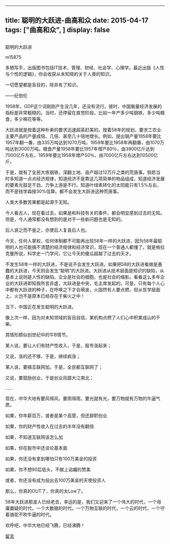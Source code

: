 
---
title:   聪明的大跃进-曲高和众
date: 2015-04-17
tags: ["曲高和众", ]
display: false
---


## 



聪明的大跃进




m15875




多栖写手，出版图书包括IT技术，管理、财经、社会学、心理学。最近出版《人性与个性的逻辑》，你会收获从未知晓的关于人类的知识。


一切愿望都是盲目的，除非有了知识。

——纪伯伦

 

1958年，GDP这个词刚刚产生没几年，还没有流行。彼时，中国衡量经济发展的指标是非常粗糙的。当时，还停留在直觉阶段，比如一年产多少吨钢铁，多少吨粮食，多少棉花等等。

 

大跃进就是按着这种朴素的要求迅速超英赶美的。按着58年的规划，要求工农业主要产品的产量成倍、几倍、甚至几十倍地增长。例如，提出钢产量1958年要比1957年翻一番，由335万吨达到1070万吨，1959年要比1958年再翻番，由1070万吨达到3000万吨。粮食产量1958年要比1957年增产80％，由3900亿斤达到7000亿斤左右，1959年要比1958年增产50％，由7000亿斤左右达到10500亿斤。

 

于是，就有了全民大炼钢铁，深翻土地、亩产超过12万斤之类的荒唐事。倘若当时多知道一点点经济规律，知道经济不是靠这几项简单的物品组成，知道经济发展的要素光鼓足干劲、力争上游是不行。知道叶绿素转化的太阳能只有1.5%左右，而不是钱学森按30%估算。都不会发生大跃进这种荒唐事。

 

人类大多数苦果都是起源于无知。

 

今人看古人，现在看过去，如果是和科技有关的事件，都会明显感到过去的无知。但是，今人通常都没有想到的是对于一些新问题也是无知的。

 

后人哀之而不鉴之，亦使后人复哀后人也。

 

今天，任何人掌权，任何体制都不可能再出现58年一样的大跃进，因为58年最聪明的人也可能搞不清楚的经济规律和经济常识，现在一个普通人都懂了。就是格拉克曼所说，科学史一门学问，它让今天的傻瓜超越了过去的天才。

 

不发生58年一样的大跃进，不是说不会发生大跃进。如果把58的大跃进看做是愚蠢的大跃进，今天则会发生“聪明”的大跃进。大跃进从技术层面是知识的缺陷，从基本上说则是人性的缺陷。企业是社会的细胞，也是社会的缩影。看看这么多年企业的大跃进即知我所言非虚，大跃进是中央，毛主席发起的。可是，只有每个人心中都有大跃进的种子，在呼唤之下才会萌发，火固然有人要点燃，但从哲学层面上，火岂不是原本已经存在于柴火之中！

 

当下，中国正在发生聪明的大跃进。

 

像上次一样，因为对未知领域的盲目自信，某机构点燃了人们心中积累成山的干柴。

 

其情形颇似创世纪中的牛B情节。

 

某人说，要让人们有财产性收入，于是，股市涨起来；

 

又说，涨的还不够，于是，继续疯涨；

 

某人说，要搞互联网加，于是，全民都互联网了；

 

又说，要鼓励创业，于是创业风靡大江南北；

 

……

 

现在，中华大地有要风得风，要雨得雨，要光就有光，要万物就有万物的牛逼气质。

 

如果，你年薪百万，或者是某个高管，但还辞职创业

 

如果，你的财产性收入在过去的半年没有翻倍

 

如果，不知道互联网该怎么加

 

如果，你在股市中还谈论基本面

 

如果，你还没有拿到哪怕只有100万美金的投资

 

如果，你不想90后低头，不献上谄媚的赞美

 

或者，你还没有成为投出去100万美金的天使投资人

 

那么，你真的OUT了，你真的太Low了。

 

58年大跃进那波人已经老去，幸运的是，我们又迎来了一个伟大的时代，一个毋庸置疑的时代，一个大数据的时代，一个万物互联的时代，一个云的时代，一个守着骆驼不吹牛逼的时代。

 

欢呼吧，中华大地已经飞腾，已经沸腾！











[留言](javascript:;)


